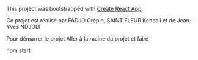 This project was bootstrapped with [Create React App](https://github.com/facebook/create-react-app).

Ce projet est réalisé par FADJO Crépin, SAINT FLEUR Kendall et de Jean-Yves NDJOLI

Pour démarrer le projet
Aller à la racine du projet et faire

npm start
